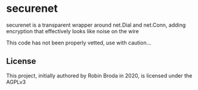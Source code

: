 # securenet

securenet is a transparent wrapper around net.Dial and net.Conn, adding encryption that effectively looks like noise on the wire  

This code has not been properly vetted, use with caution...


## License

This project, initially authored by Robin Broda in 2020, is licensed under the AGPLv3
